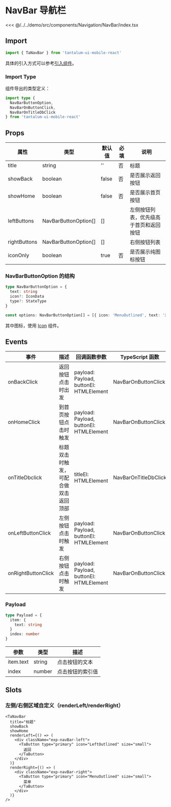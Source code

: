 # NavBar 导航栏

<CodeDemo name="NavBar">

<<< @/../../demo/src/components/Navigation/NavBar/index.tsx

</CodeDemo>

## Import

```js
import { TaNavBar } from 'tantalum-ui-mobile-react'
```

具体的引入方式可以参考[引入组件](../guide/import.md)。

### Import Type

组件导出的类型定义：

```ts
import type {
  NavBarButtonOption,
  NavBarOnButtonClick,
  NavBarOnTitleDbClick
} from 'tantalum-ui-mobile-react'
```

## Props

| 属性         | 类型                 | 默认值 | 必填 | 说明                                   |
| ------------ | -------------------- | ------ | ---- | -------------------------------------- |
| title        | string               | ''     | 否   | 标题                                   |
| showBack     | boolean              | false  | 否   | 是否展示返回按钮                       |
| showHome     | boolean              | false  | 否   | 是否展示首页按钮                       |
| leftButtons  | NavBarButtonOption[] | []     |      | 左侧按钮列表，优先级高于首页和返回按钮 |
| rightButtons | NavBarButtonOption[] | []     |      | 右侧按钮列表                           |
| iconOnly     | boolean              | true   | 否   | 是否展示纯图标按钮                     |

### NavBarButtonOption 的结构

```ts
type NavBarButtonOption = {
  text: string
  icon?: IconData
  type?: StateType
}

const options: NavBarButtonOption[] = [{ icon: 'MenuOutlined', text: '菜单' }]
```

其中图标，使用 [Icon](./Icon.md) 组件。

## Events

| 事件               | 描述                                 | 回调函数参数                            | TypeScript 函数      |
| ------------------ | ------------------------------------ | --------------------------------------- | -------------------- |
| onBackClick        | 返回按钮点击时出发                   | payload: Payload, buttonEl: HTMLElement | NavBarOnButtonClick  |
| onHomeClick        | 到首页按钮点击时触发                 | payload: Payload, buttonEl: HTMLElement | NavBarOnButtonClick  |
| onTitleDbclick     | 标题双击时触发，可配合做双击返回顶部 | titleEl: HTMLElement                    | NavBarOnTitleDbClick |
| onLeftButtonClick  | 左侧按钮点击时触发                   | payload: Payload, buttonEl: HTMLElement | NavBarOnButtonClick  |
| onRightButtonClick | 右侧按钮点击时触发                   | payload: Payload, buttonEl: HTMLElement | NavBarOnButtonClick  |

### Payload

```ts
type Payload = {
  item: {
    text: string
  }
  index: number
}
```

| 参数      | 类型   | 描述             |
| --------- | ------ | ---------------- |
| item.text | string | 点击按钮的文本   |
| index     | number | 点击按钮的索引值 |

## Slots

### 左侧/右侧区域自定义（renderLeft/renderRight）

```tsx
<TaNavBar
  title="标题"
  showBack
  showHome
  renderLeft={() => (
    <div className="exp-navBar-left">
      <TaButton type="primary" icon="LeftOutlined" size="small">
        返回
      </TaButton>
    </div>
  )}
  renderRight={() => (
    <div className="exp-navBar-right">
      <TaButton type="primary" icon="MenuOutlined" size="small">
        菜单
      </TaButton>
    </div>
  )}
/>
```
